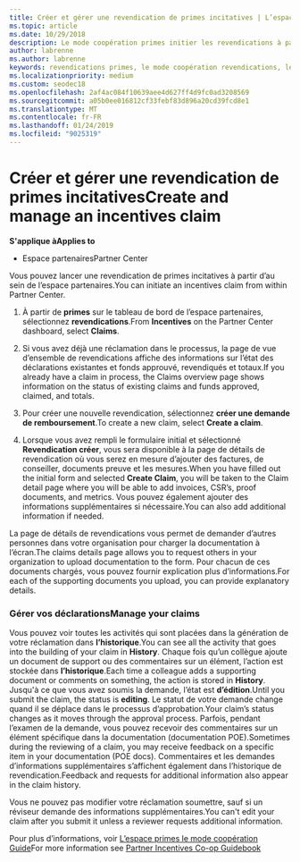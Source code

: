 ```yaml
---
title: Créer et gérer une revendication de primes incitatives | L’espace partenaires
ms.topic: article
ms.date: 10/29/2018
description: Le mode coopération primes initier les revendications à partir de l’espace partenaires. Vous pouvez voir toutes les activités qui sont placées dans la génération de votre réclamation dans l’historique.
author: labrenne
ms.author: labrenne
keywords: revendications primes, le mode coopération revendications, les fonds
ms.localizationpriority: medium
ms.custom: seodec18
ms.openlocfilehash: 2af4ac084f10639aee4d627ff4d9fc0ad3208569
ms.sourcegitcommit: a05b0ee016812cf33febf83d896a20cd39fcd8e1
ms.translationtype: MT
ms.contentlocale: fr-FR
ms.lasthandoff: 01/24/2019
ms.locfileid: "9025319"
---
```

# <a name="create-and-manage-an-incentives-claim"></a><span data-ttu-id="7bc91-105">Créer et gérer une revendication de primes incitatives</span><span class="sxs-lookup"><span data-stu-id="7bc91-105">Create and manage an incentives claim</span></span>

**<span data-ttu-id="7bc91-106">S'applique à</span><span class="sxs-lookup"><span data-stu-id="7bc91-106">Applies to</span></span>**
- <span data-ttu-id="7bc91-107">Espace partenaires</span><span class="sxs-lookup"><span data-stu-id="7bc91-107">Partner Center</span></span>

<span data-ttu-id="7bc91-108">Vous pouvez lancer une revendication de primes incitatives à partir d’au sein de l’espace partenaires.</span><span class="sxs-lookup"><span data-stu-id="7bc91-108">You can initiate an incentives claim from within Partner Center.</span></span> 

1. <span data-ttu-id="7bc91-109">À partir de **primes** sur le tableau de bord de l’espace partenaires, sélectionnez **revendications**.</span><span class="sxs-lookup"><span data-stu-id="7bc91-109">From **Incentives** on the Partner Center dashboard, select **Claims**.</span></span>

2.  <span data-ttu-id="7bc91-110">Si vous avez déjà une réclamation dans le processus, la page de vue d’ensemble de revendications affiche des informations sur l’état des déclarations existantes et fonds approuvé, revendiqués et totaux.</span><span class="sxs-lookup"><span data-stu-id="7bc91-110">If you already have a claim in process, the Claims overview page shows information on the status of existing claims and funds approved, claimed, and totals.</span></span>

3.  <span data-ttu-id="7bc91-111">Pour créer une nouvelle revendication, sélectionnez **créer une demande de remboursement**.</span><span class="sxs-lookup"><span data-stu-id="7bc91-111">To create a new claim, select **Create a claim**.</span></span>

4.  <span data-ttu-id="7bc91-112">Lorsque vous avez rempli le formulaire initial et sélectionné **Revendication créer**, vous sera disponible à la page de détails de revendication où vous serez en mesure d’ajouter des factures, de conseiller, documents preuve et les mesures.</span><span class="sxs-lookup"><span data-stu-id="7bc91-112">When you have filled out the initial form and selected **Create Claim**, you will be taken to the Claim detail page where you will be able to add invoices, CSR’s, proof documents, and metrics.</span></span> <span data-ttu-id="7bc91-113">Vous pouvez également ajouter des informations supplémentaires si nécessaire.</span><span class="sxs-lookup"><span data-stu-id="7bc91-113">You can also add additional information if needed.</span></span>

<span data-ttu-id="7bc91-114">La page de détails de revendications vous permet de demander d’autres personnes dans votre organisation pour charger la documentation à l’écran.</span><span class="sxs-lookup"><span data-stu-id="7bc91-114">The claims details page allows you to request others in your organization to upload documentation to the form.</span></span> <span data-ttu-id="7bc91-115">Pour chacun de ces documents chargés, vous pouvez fournir explication plus d’informations.</span><span class="sxs-lookup"><span data-stu-id="7bc91-115">For each of the supporting documents you upload, you can provide explanatory details.</span></span> 

### <a name="manage-your-claims"></a><span data-ttu-id="7bc91-116">Gérer vos déclarations</span><span class="sxs-lookup"><span data-stu-id="7bc91-116">Manage your claims</span></span>

<span data-ttu-id="7bc91-117">Vous pouvez voir toutes les activités qui sont placées dans la génération de votre réclamation dans **l’historique**.</span><span class="sxs-lookup"><span data-stu-id="7bc91-117">You can see all the activity that goes into the building of your claim in **History**.</span></span> <span data-ttu-id="7bc91-118">Chaque fois qu’un collègue ajoute un document de support ou des commentaires sur un élément, l’action est stockée dans **l’historique**.</span><span class="sxs-lookup"><span data-stu-id="7bc91-118">Each time a colleague adds a supporting document or comments on something, the action is stored in **History**.</span></span> <span data-ttu-id="7bc91-119">Jusqu'à ce que vous avez soumis la demande, l’état est **d’édition**.</span><span class="sxs-lookup"><span data-stu-id="7bc91-119">Until you submit the claim, the status is **editing**.</span></span> <span data-ttu-id="7bc91-120">Le statut de votre demande change quand il se déplace dans le processus d’approbation.</span><span class="sxs-lookup"><span data-stu-id="7bc91-120">Your claim’s status changes as it moves through the approval process.</span></span> <span data-ttu-id="7bc91-121">Parfois, pendant l’examen de la demande, vous pouvez recevoir des commentaires sur un élément spécifique dans la documentation (documentation POE).</span><span class="sxs-lookup"><span data-stu-id="7bc91-121">Sometimes during the reviewing of a claim, you may receive feedback on a specific item in your documentation (POE docs).</span></span> <span data-ttu-id="7bc91-122">Commentaires et les demandes d’informations supplémentaires s’affichent également dans l’historique de revendication.</span><span class="sxs-lookup"><span data-stu-id="7bc91-122">Feedback and requests for additional information also appear in the claim history.</span></span> 

<span data-ttu-id="7bc91-123">Vous ne pouvez pas modifier votre réclamation soumettre, sauf si un réviseur demande des informations supplémentaires.</span><span class="sxs-lookup"><span data-stu-id="7bc91-123">You can't edit your claim after you submit it unless a reviewer requests additional information.</span></span>

<span data-ttu-id="7bc91-124">Pour plus d’informations, voir [L’espace primes le mode coopération Guide](https://assets.microsoft.com/coop-guidebook.pdf)</span><span class="sxs-lookup"><span data-stu-id="7bc91-124">For more information see [Partner Incentives Co-op Guidebook](https://assets.microsoft.com/coop-guidebook.pdf)</span></span>
